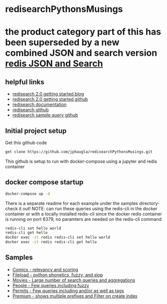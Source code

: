 # redisearchPythonsMusings
#  the product category part of this has been superseded by a new combined JSON and search version [redis JSON and Search](https://github.com/jphaugla/redisJSONProductCatalog)
## helpful links
* [redisearch 2.0 getting started blog](https://redis.com/blog/getting-started-with-redisearch-2-0/)
* [redisearch 2.0 getting started github](https://github.com/RediSearch/redisearch-getting-started)
* [redisearch documentation](https://oss.redis.com/redisearch/master/)
* [redisearch github](https://github.com/Redislabs-Solution-Architects/redisaml#example-redisearch-queries)
* [redisearch sample query github](https://github.com/Redislabs-Solution-Architects/contracts#sample-queries)

## Initial project setup
Get this github code
```bash 
get clone https://github.com/jphaugla/redisearchPythonsMusings.git
```
This github is setup to run with docker-compose using a jupyter and redis container
## docker compose startup
```bash
docker-compose up -d 
```
There is a separate readme for each example under the samples directory-check it out!
NOTE:   can run these queries using the redis-cli in the docker container or with a locally installed redis-cli
since the docker redis container is running on port 6379, no paramters are needed on the redis-cli command
```bash
redis-cli set hello world
redis-cli get hello
docker exec -it redis redis-cli set hello world
docker exec -it redis redis-cli get hello
```
## Samples 
* [Comics - relevancy and scoring](samples/comics/README.md)
* [Fileload - python phonetics, fuzzy, and slop](samples/comics/README.md)
* [Movies - Large number of search queries and aggregations](samples/movies/README.md)
* [People - Few queries including fuzzy](samples/people/README.md)
* [Permits - Few queries including and/or as well as tags](samples/permits/README.md)
* [Premium - shows multiple prefixes and Filter on create index](samples/premium/README.md)

